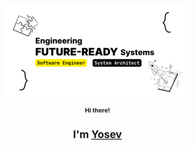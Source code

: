 ![Profile Banner](https://raw.githubusercontent.com/yosmisyael/yosmisyael/refs/heads/main/profile-banner.png)
<div align="center">
<h3>Hi there!</h3>
<h1>I'm <a href="https://yosmisyael.github.io">Yosev</a></h1>  
</div>

